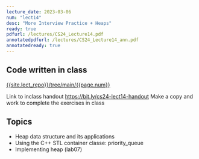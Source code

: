 ```yaml
---
lecture_date: 2023-03-06
num: "lect14"
desc: "More Interview Practice + Heaps"
ready: true
pdfurl: /lectures/CS24_Lecture14.pdf
annotatedpdfurl: /lectures/CS24_Lecture14_ann.pdf
annotatedready: true
---
```


## Code written in class

[{{site.lect_repo}}/tree/main/{{page.num}}]({{site.lect_repo}}/tree/main/{{page.num}})

Link to inclass handout <https://bit.ly/cs24-lect14-handout>
Make a copy and work to complete the exercises in class

## Topics
* Heap data structure and its applications
* Using the C++ STL container classe: priority_queue
* Implementing heap (lab07)